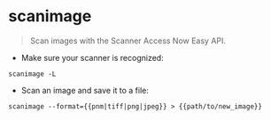 # scanimage

> Scan images with the Scanner Access Now Easy API.

- Make sure your scanner is recognized:

`scanimage -L`

- Scan an image and save it to a file:

`scanimage --format={{pnm|tiff|png|jpeg}} > {{path/to/new_image}}`
